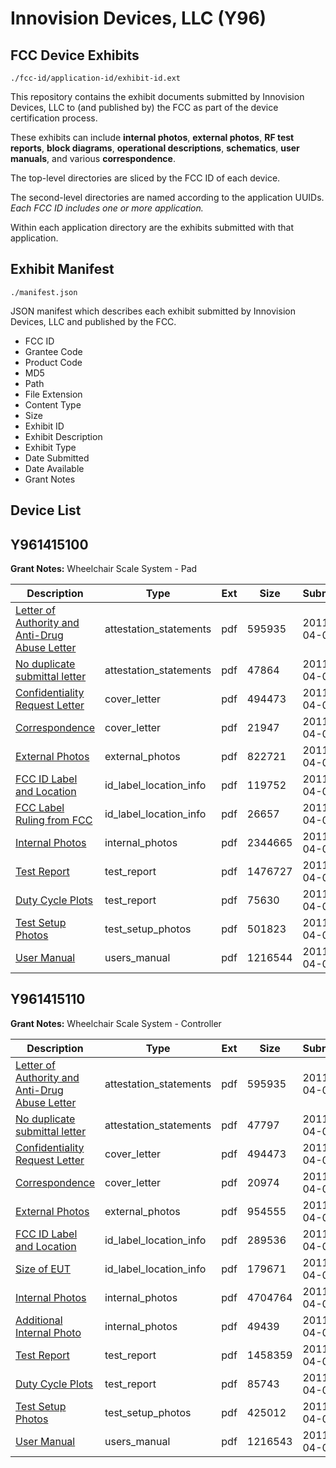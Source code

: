 # Innovision Devices, LLC (Y96)
## FCC Device Exhibits

```
./fcc-id/application-id/exhibit-id.ext
```

This repository contains the exhibit documents submitted by Innovision Devices, LLC to (and published by) the FCC as part of the device certification process.

These exhibits can include **internal photos**, **external photos**, **RF test reports**, **block diagrams**, **operational descriptions**, **schematics**, **user manuals**, and various **correspondence**.

The top-level directories are sliced by the FCC ID of each device.

The second-level directories are named according to the application UUIDs. *Each FCC ID includes one or more application.*

Within each application directory are the exhibits submitted with that application. 

## Exhibit Manifest

```
./manifest.json
```

JSON manifest which describes each exhibit submitted by Innovision Devices, LLC and published by the FCC.

- FCC ID
- Grantee Code
- Product Code
- MD5
- Path
- File Extension
- Content Type
- Size
- Exhibit ID
- Exhibit Description
- Exhibit Type
- Date Submitted
- Date Available
- Grant Notes

## Device List
## Y961415100
**Grant Notes:** Wheelchair Scale System - Pad

| Description | Type | Ext | Size | Submitted | Available |
| ----------- | ---- | --- | ---- | --------- | --------- |
| [Letter of Authority and Anti-Drug Abuse Letter](Y961415100/937b3fafdb09cbe05c00116f143a87a3/1442602.pdf) | attestation_statements | pdf | 595935 | 2011-04-01 | 2011-04-01 |
| [No duplicate submittal letter](Y961415100/937b3fafdb09cbe05c00116f143a87a3/1442603.pdf) | attestation_statements | pdf | 47864 | 2011-04-01 | 2011-04-01 |
| [Confidentiality Request Letter](Y961415100/937b3fafdb09cbe05c00116f143a87a3/1442605.pdf) | cover_letter | pdf | 494473 | 2011-04-01 | 2011-04-01 |
| [Correspondence](Y961415100/937b3fafdb09cbe05c00116f143a87a3/1442606.pdf) | cover_letter | pdf | 21947 | 2011-04-01 | 2011-04-01 |
| [External Photos](Y961415100/937b3fafdb09cbe05c00116f143a87a3/1442607.pdf) | external_photos | pdf | 822721 | 2011-04-01 | 2011-04-01 |
| [FCC ID Label and Location](Y961415100/937b3fafdb09cbe05c00116f143a87a3/1442608.pdf) | id_label_location_info | pdf | 119752 | 2011-04-01 | 2011-04-01 |
| [FCC Label Ruling from FCC](Y961415100/937b3fafdb09cbe05c00116f143a87a3/1442615.pdf) | id_label_location_info | pdf | 26657 | 2011-04-01 | 2011-04-01 |
| [Internal Photos](Y961415100/937b3fafdb09cbe05c00116f143a87a3/1442609.pdf) | internal_photos | pdf | 2344665 | 2011-04-01 | 2011-04-01 |
| [Test Report](Y961415100/937b3fafdb09cbe05c00116f143a87a3/1442612.pdf) | test_report | pdf | 1476727 | 2011-04-01 | 2011-04-01 |
| [Duty Cycle Plots](Y961415100/937b3fafdb09cbe05c00116f143a87a3/1442616.pdf) | test_report | pdf | 75630 | 2011-04-01 | 2011-04-01 |
| [Test Setup Photos](Y961415100/937b3fafdb09cbe05c00116f143a87a3/1442613.pdf) | test_setup_photos | pdf | 501823 | 2011-04-01 | 2011-04-01 |
| [User Manual](Y961415100/937b3fafdb09cbe05c00116f143a87a3/1442614.pdf) | users_manual | pdf | 1216544 | 2011-04-01 | 2011-04-01 |
## Y961415110
**Grant Notes:** Wheelchair Scale System - Controller

| Description | Type | Ext | Size | Submitted | Available |
| ----------- | ---- | --- | ---- | --------- | --------- |
| [Letter of Authority and Anti-Drug Abuse Letter](Y961415110/108141641c597f96588ba5a92a8f6de8/1442582.pdf) | attestation_statements | pdf | 595935 | 2011-04-01 | 2011-04-01 |
| [No duplicate submittal letter](Y961415110/108141641c597f96588ba5a92a8f6de8/1442583.pdf) | attestation_statements | pdf | 47797 | 2011-04-01 | 2011-04-01 |
| [Confidentiality Request Letter](Y961415110/108141641c597f96588ba5a92a8f6de8/1442585.pdf) | cover_letter | pdf | 494473 | 2011-04-01 | 2011-04-01 |
| [Correspondence](Y961415110/108141641c597f96588ba5a92a8f6de8/1442586.pdf) | cover_letter | pdf | 20974 | 2011-04-01 | 2011-04-01 |
| [External Photos](Y961415110/108141641c597f96588ba5a92a8f6de8/1442587.pdf) | external_photos | pdf | 954555 | 2011-04-01 | 2011-04-01 |
| [FCC ID Label and Location](Y961415110/108141641c597f96588ba5a92a8f6de8/1442588.pdf) | id_label_location_info | pdf | 289536 | 2011-04-01 | 2011-04-01 |
| [Size of EUT](Y961415110/108141641c597f96588ba5a92a8f6de8/1442601.pdf) | id_label_location_info | pdf | 179671 | 2011-04-01 | 2011-04-01 |
| [Internal Photos](Y961415110/108141641c597f96588ba5a92a8f6de8/1442589.pdf) | internal_photos | pdf | 4704764 | 2011-04-01 | 2011-04-01 |
| [Additional Internal Photo](Y961415110/108141641c597f96588ba5a92a8f6de8/1442599.pdf) | internal_photos | pdf | 49439 | 2011-04-01 | 2011-04-01 |
| [Test Report](Y961415110/108141641c597f96588ba5a92a8f6de8/1442592.pdf) | test_report | pdf | 1458359 | 2011-04-01 | 2011-04-01 |
| [Duty Cycle Plots](Y961415110/108141641c597f96588ba5a92a8f6de8/1442600.pdf) | test_report | pdf | 85743 | 2011-04-01 | 2011-04-01 |
| [Test Setup Photos](Y961415110/108141641c597f96588ba5a92a8f6de8/1442593.pdf) | test_setup_photos | pdf | 425012 | 2011-04-01 | 2011-04-01 |
| [User Manual](Y961415110/108141641c597f96588ba5a92a8f6de8/1442594.pdf) | users_manual | pdf | 1216543 | 2011-04-01 | 2011-04-01 |

